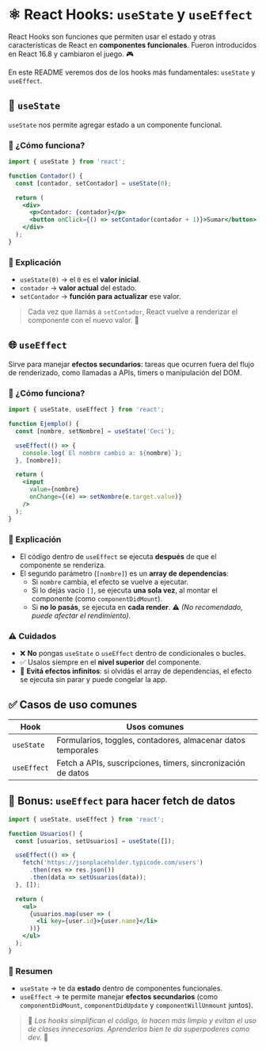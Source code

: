 # ⚛️ React Hooks: `useState` y `useEffect`

React Hooks son funciones que permiten usar el estado y otras características de React en **componentes funcionales**. Fueron introducidos en React 16.8 y cambiaron el juego. 🎮

En este README veremos dos de los hooks más fundamentales: `useState` y `useEffect`.

## 🔁 `useState`

`useState` nos permite agregar estado a un componente funcional.

### 🧠 ¿Cómo funciona?

```jsx
import { useState } from 'react';

function Contador() {
  const [contador, setContador] = useState(0);

  return (
    <div>
      <p>Contador: {contador}</p>
      <button onClick={() => setContador(contador + 1)}>Sumar</button>
    </div>
  );
}
```

### 🧩 Explicación

- `useState(0)` → el `0` es el **valor inicial**.
- `contador` → **valor actual** del estado.
- `setContador` → **función para actualizar** ese valor.

> Cada vez que llamás a `setContador`, React vuelve a renderizar el componente con el nuevo valor. 🔄

## 🌐 `useEffect`

Sirve para manejar **efectos secundarios**: tareas que ocurren fuera del flujo de renderizado, como llamadas a APIs, timers o manipulación del DOM.


### 🧠 ¿Cómo funciona?

```jsx
import { useState, useEffect } from 'react';

function Ejemplo() {
  const [nombre, setNombre] = useState('Ceci');

  useEffect(() => {
    console.log(`El nombre cambió a: ${nombre}`);
  }, [nombre]);

  return (
    <input 
      value={nombre} 
      onChange={(e) => setNombre(e.target.value)} 
    />
  );
}
```

### 🧩 Explicación

- El código dentro de `useEffect` se ejecuta **después** de que el componente se renderiza.
- El segundo parámetro (`[nombre]`) es un **array de dependencias**:
  - Si `nombre` cambia, el efecto se vuelve a ejecutar.
  - Si lo dejás vacío `[]`, se ejecuta **una sola vez**, al montar el componente (como `componentDidMount`).
  - Si **no lo pasás**, se ejecuta en **cada render**. ⚠️ *(No recomendado, puede afectar el rendimiento).*


### ⚠️ Cuidados

- ❌ **No** pongas `useState` o `useEffect` dentro de condicionales o bucles.
- ✅ Usalos siempre en el **nivel superior** del componente.
- 🧨 **Evitá efectos infinitos**: si olvidás el array de dependencias, el efecto se ejecuta sin parar y puede congelar la app.


## ✅ Casos de uso comunes

| Hook        | Usos comunes                                                      |
|-------------|-------------------------------------------------------------------|
| `useState`  | Formularios, toggles, contadores, almacenar datos temporales      |
| `useEffect` | Fetch a APIs, suscripciones, timers, sincronización de datos      |


## 🧪 Bonus: `useEffect` para hacer fetch de datos

```jsx
import { useState, useEffect } from 'react';

function Usuarios() {
  const [usuarios, setUsuarios] = useState([]);

  useEffect(() => {
    fetch('https://jsonplaceholder.typicode.com/users')
      .then(res => res.json())
      .then(data => setUsuarios(data));
  }, []);

  return (
    <ul>
      {usuarios.map(user => (
        <li key={user.id}>{user.name}</li>
      ))}
    </ul>
  );
}
```

### 🧠 Resumen

- `useState` → te da **estado** dentro de componentes funcionales.
- `useEffect` → te permite manejar **efectos secundarios** (como `componentDidMount`, `componentDidUpdate` y `componentWillUnmount` juntos).


> 📌 *Los hooks simplifican el código, lo hacen más limpio y evitan el uso de clases innecesarias. Aprenderlos bien te da superpoderes como dev.* 🚀
